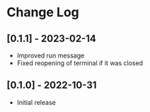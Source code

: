 # Change Log

## [0.1.1] - 2023-02-14

- Improved run message
- Fixed reopening of terminal if it was closed

## [0.1.0] - 2022-10-31

- Initial release